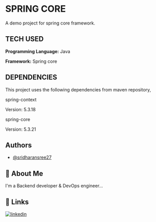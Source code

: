 
# SPRING CORE

A demo project for spring core framework.

## TECH USED

**Programming Language:** Java

**Framework:** Spring core

## DEPENDENCIES

This project uses the following dependencies from maven repository,

spring-context

Version: 5.3.18

spring-core

Version: 5.3.21

## Authors

- [@sridharansree27](https://github.com/sridharansree27)


## 🚀 About Me
I'm a Backend developer & DevOps engineer...


## 🔗 Links
[![linkedin](https://img.shields.io/badge/linkedin-0A66C2?style=for-the-badge&logo=linkedin&logoColor=white)](https://www.linkedin.com/in/sridharan-sree)
